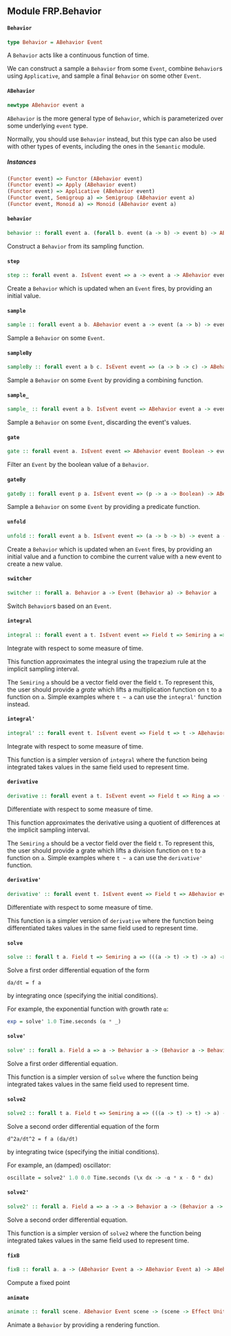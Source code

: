 ## Module FRP.Behavior

#### `Behavior`

``` purescript
type Behavior = ABehavior Event
```

A `Behavior` acts like a continuous function of time.

We can construct a sample a `Behavior` from some `Event`, combine `Behavior`s
using `Applicative`, and sample a final `Behavior` on some other `Event`.

#### `ABehavior`

``` purescript
newtype ABehavior event a
```

`ABehavior` is the more general type of `Behavior`, which is parameterized
over some underlying `event` type.

Normally, you should use `Behavior` instead, but this type
can also be used with other types of events, including the ones in the
`Semantic` module.

##### Instances
``` purescript
(Functor event) => Functor (ABehavior event)
(Functor event) => Apply (ABehavior event)
(Functor event) => Applicative (ABehavior event)
(Functor event, Semigroup a) => Semigroup (ABehavior event a)
(Functor event, Monoid a) => Monoid (ABehavior event a)
```

#### `behavior`

``` purescript
behavior :: forall event a. (forall b. event (a -> b) -> event b) -> ABehavior event a
```

Construct a `Behavior` from its sampling function.

#### `step`

``` purescript
step :: forall event a. IsEvent event => a -> event a -> ABehavior event a
```

Create a `Behavior` which is updated when an `Event` fires, by providing
an initial value.

#### `sample`

``` purescript
sample :: forall event a b. ABehavior event a -> event (a -> b) -> event b
```

Sample a `Behavior` on some `Event`.

#### `sampleBy`

``` purescript
sampleBy :: forall event a b c. IsEvent event => (a -> b -> c) -> ABehavior event a -> event b -> event c
```

Sample a `Behavior` on some `Event` by providing a combining function.

#### `sample_`

``` purescript
sample_ :: forall event a b. IsEvent event => ABehavior event a -> event b -> event a
```

Sample a `Behavior` on some `Event`, discarding the event's values.

#### `gate`

``` purescript
gate :: forall event a. IsEvent event => ABehavior event Boolean -> event a -> event a
```

Filter an `Event` by the boolean value of a `Behavior`.

#### `gateBy`

``` purescript
gateBy :: forall event p a. IsEvent event => (p -> a -> Boolean) -> ABehavior event p -> event a -> event a
```

Sample a `Behavior` on some `Event` by providing a predicate function.

#### `unfold`

``` purescript
unfold :: forall event a b. IsEvent event => (a -> b -> b) -> event a -> b -> ABehavior event b
```

Create a `Behavior` which is updated when an `Event` fires, by providing
an initial value and a function to combine the current value with a new event
to create a new value.

#### `switcher`

``` purescript
switcher :: forall a. Behavior a -> Event (Behavior a) -> Behavior a
```

Switch `Behavior`s based on an `Event`.

#### `integral`

``` purescript
integral :: forall event a t. IsEvent event => Field t => Semiring a => (((a -> t) -> t) -> a) -> a -> ABehavior event t -> ABehavior event a -> ABehavior event a
```

Integrate with respect to some measure of time.

This function approximates the integral using the trapezium rule at the
implicit sampling interval.

The `Semiring` `a` should be a vector field over the field `t`. To represent
this, the user should provide a _grate_ which lifts a multiplication
function on `t` to a function on `a`. Simple examples where `t ~ a` can use
the `integral'` function instead.

#### `integral'`

``` purescript
integral' :: forall event t. IsEvent event => Field t => t -> ABehavior event t -> ABehavior event t -> ABehavior event t
```

Integrate with respect to some measure of time.

This function is a simpler version of `integral` where the function being
integrated takes values in the same field used to represent time.

#### `derivative`

``` purescript
derivative :: forall event a t. IsEvent event => Field t => Ring a => (((a -> t) -> t) -> a) -> ABehavior event t -> ABehavior event a -> ABehavior event a
```

Differentiate with respect to some measure of time.

This function approximates the derivative using a quotient of differences at the
implicit sampling interval.

The `Semiring` `a` should be a vector field over the field `t`. To represent
this, the user should provide a grate which lifts a division
function on `t` to a function on `a`. Simple examples where `t ~ a` can use
the `derivative'` function.

#### `derivative'`

``` purescript
derivative' :: forall event t. IsEvent event => Field t => ABehavior event t -> ABehavior event t -> ABehavior event t
```

Differentiate with respect to some measure of time.

This function is a simpler version of `derivative` where the function being
differentiated takes values in the same field used to represent time.

#### `solve`

``` purescript
solve :: forall t a. Field t => Semiring a => (((a -> t) -> t) -> a) -> a -> Behavior t -> (Behavior a -> Behavior a) -> Behavior a
```

Solve a first order differential equation of the form

```
da/dt = f a
```

by integrating once (specifying the initial conditions).

For example, the exponential function with growth rate `⍺`:

```purescript
exp = solve' 1.0 Time.seconds (⍺ * _)
```

#### `solve'`

``` purescript
solve' :: forall a. Field a => a -> Behavior a -> (Behavior a -> Behavior a) -> Behavior a
```

Solve a first order differential equation.

This function is a simpler version of `solve` where the function being
integrated takes values in the same field used to represent time.

#### `solve2`

``` purescript
solve2 :: forall t a. Field t => Semiring a => (((a -> t) -> t) -> a) -> a -> a -> Behavior t -> (Behavior a -> Behavior a -> Behavior a) -> Behavior a
```

Solve a second order differential equation of the form

```
d^2a/dt^2 = f a (da/dt)
```

by integrating twice (specifying the initial conditions).

For example, an (damped) oscillator:

```purescript
oscillate = solve2' 1.0 0.0 Time.seconds (\x dx -> -⍺ * x - δ * dx)
```

#### `solve2'`

``` purescript
solve2' :: forall a. Field a => a -> a -> Behavior a -> (Behavior a -> Behavior a -> Behavior a) -> Behavior a
```

Solve a second order differential equation.

This function is a simpler version of `solve2` where the function being
integrated takes values in the same field used to represent time.

#### `fixB`

``` purescript
fixB :: forall a. a -> (ABehavior Event a -> ABehavior Event a) -> ABehavior Event a
```

Compute a fixed point

#### `animate`

``` purescript
animate :: forall scene. ABehavior Event scene -> (scene -> Effect Unit) -> Effect (Effect Unit)
```

Animate a `Behavior` by providing a rendering function.


